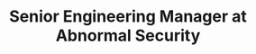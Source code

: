 ---
title: Senior Engineering Manager at Abnormal Security
start_month: Mar 2025
end_month: Present
tags:
  - Career
  - Management
summary: Promoted to Senior Engineering Manager after scaling from 1 to 3 teams, growing my org from 3 to 15 engineers, and driving the development of high-impact, high-scale products at Abnormal Security.
detailPage: 
---